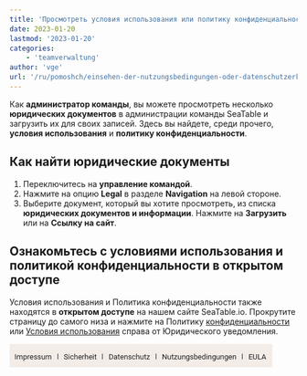 ```yaml
---
title: 'Просмотреть условия использования или политику конфиденциальности'
date: 2023-01-20
lastmod: '2023-01-20'
categories:
    - 'teamverwaltung'
author: 'vge'
url: '/ru/pomoshch/einsehen-der-nutzungsbedingungen-oder-datenschutzerklaerung'
---
```


Как **администратор команды**, вы можете просмотреть несколько **юридических документов** в администрации команды SeaTable и загрузить их для своих записей. Здесь вы найдете, среди прочего, **условия использования** и **политику конфиденциальности**.

## Как найти юридические документы

1. Переключитесь на **управление командой**.
2. Нажмите на опцию **Legal** в разделе **Navigation** на левой стороне.
3. Выберите документ, который вы хотите просмотреть, из списка **юридических документов и информации**. Нажмите на **Загрузить** или на **Ссылку на сайт**.

## Ознакомьтесь с условиями использования и политикой конфиденциальности в открытом доступе

Условия использования и Политика конфиденциальности также находятся в **открытом доступе** на нашем сайте SeaTable.io. Прокрутите страницу до самого низа и нажмите на Политику [конфиденциальности](https://seatable.io/ru/datenschutz/) или [Условия использования](https://seatable.io/ru/nutzungsbedingungen/) справа от Юридического уведомления.

![Политика конфиденциальности и условия использования в нижнем колонтитуле](images/Datenschutz-und-Nutzungsbedingungen-im-Footer.png)
